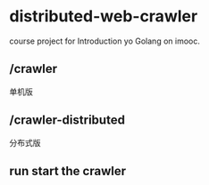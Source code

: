 # distributed-web-crawler
course project for Introduction yo Golang on imooc.

## /crawler
单机版

## /crawler-distributed
分布式版

## run start the crawler